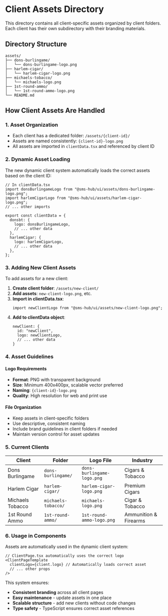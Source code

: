 # Client Assets Directory

This directory contains all client-specific assets organized by client folders. Each client has their own subdirectory with their branding materials.

## Directory Structure

```
assets/
├── dons-burlingame/
│   └── dons-burlingame-logo.png
├── harlem-cigar/
│   └── harlem-cigar-logo.png
├── michaels-tobacco/
│   └── michaels-logo.png
├── 1st-round-ammo/
│   └── 1st-round-ammo-logo.png
└── README.md
```

## How Client Assets Are Handled

### 1. **Asset Organization**

- Each client has a dedicated folder: `/assets/{client-id}/`
- Assets are named consistently: `{client-id}-logo.png`
- All assets are imported in `clientData.tsx` and referenced by client ID

### 2. **Dynamic Asset Loading**

The new dynamic client system automatically loads the correct assets based on the client ID:

```tsx
// In clientData.tsx
import donsBurlingameLogo from "@sms-hub/ui/assets/dons-burlingame-logo.png";
import harlemCigarLogo from "@sms-hub/ui/assets/harlem-cigar-logo.png";
// ... other imports

export const clientData = {
  donsbt: {
    logo: donsBurlingameLogo,
    // ... other data
  },
  harlemCigar: {
    logo: harlemCigarLogo,
    // ... other data
  },
};
```

### 3. **Adding New Client Assets**

To add assets for a new client:

1. **Create client folder**: `/assets/new-client/`
2. **Add assets**: `new-client-logo.png`, etc.
3. **Import in clientData.tsx**:
   ```tsx
   import newClientLogo from "@sms-hub/ui/assets/new-client-logo.png";
   ```
4. **Add to clientData object**:
   ```tsx
   newClient: {
     id: "newClient",
     logo: newClientLogo,
     // ... other data
   }
   ```

### 4. **Asset Guidelines**

#### **Logo Requirements**

- **Format**: PNG with transparent background
- **Size**: Minimum 400x400px, scalable vector preferred
- **Naming**: `{client-id}-logo.png`
- **Quality**: High resolution for web and print use

#### **File Organization**

- Keep assets in client-specific folders
- Use descriptive, consistent naming
- Include brand guidelines in client folders if needed
- Maintain version control for asset updates

### 5. **Current Clients**

| Client           | Folder              | Logo File                  | Industry              |
| ---------------- | ------------------- | -------------------------- | --------------------- |
| Dons Burlingame  | `dons-burlingame/`  | `dons-burlingame-logo.png` | Cigars & Tobacco      |
| Harlem Cigar     | `harlem-cigar/`     | `harlem-cigar-logo.png`    | Premium Cigars        |
| Michaels Tobacco | `michaels-tobacco/` | `michaels-logo.png`        | Cigar & Tobacco       |
| 1st Round Ammo   | `1st-round-ammo/`   | `1st-round-ammo-logo.png`  | Ammunition & Firearms |

### 6. **Usage in Components**

Assets are automatically used in the dynamic client system:

```tsx
// ClientPage.tsx automatically uses the correct logo
<ClientPageTemplate
  clientLogo={client.logo} // Automatically loads correct asset
  // ... other props
/>
```

This system ensures:

- **Consistent branding** across all client pages
- **Easy maintenance** - update assets in one place
- **Scalable structure** - add new clients without code changes
- **Type safety** - TypeScript ensures correct asset references

